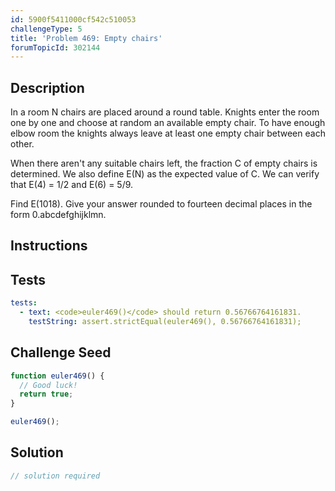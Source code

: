 ```yaml
---
id: 5900f5411000cf542c510053
challengeType: 5
title: 'Problem 469: Empty chairs'
forumTopicId: 302144
---
```


## Description
<section id='description'>
In a room N chairs are placed around a round table.
Knights enter the room one by one and choose at random an available empty chair.
To have enough elbow room the knights always leave at least one empty chair between each other.


When there aren't any suitable chairs left, the fraction C of empty chairs is determined.
We also define E(N) as the expected value of C.
We can verify that E(4) = 1/2 and E(6) = 5/9.


Find E(1018). Give your answer rounded to fourteen decimal places in the form 0.abcdefghijklmn.
</section>

## Instructions
<section id='instructions'>

</section>

## Tests
<section id='tests'>

```yml
tests:
  - text: <code>euler469()</code> should return 0.56766764161831.
    testString: assert.strictEqual(euler469(), 0.56766764161831);

```

</section>

## Challenge Seed
<section id='challengeSeed'>

<div id='js-seed'>

```js
function euler469() {
  // Good luck!
  return true;
}

euler469();
```

</div>



</section>

## Solution
<section id='solution'>

```js
// solution required
```

</section>
